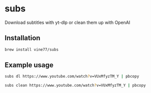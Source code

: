 # subs

Download subtitles with yt-dlp or clean them up with OpenAI

## Installation

```sh
brew install vine77/subs
```

## Example usage

```sh
subs dl https://www.youtube.com/watch?v=VUxMfyzTM_Y | pbcopy
```

```sh
subs clean https://www.youtube.com/watch?v=VUxMfyzTM_Y | pbcopy
```
